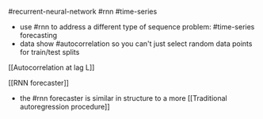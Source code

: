#recurrent-neural-network #rnn #time-series 

- use #rnn to address a different type of sequence problem: #time-series forecasting
- data show #autocorrelation so you can't just select random data points for train/test splits

[[Autocorrelation at lag L]]

[[RNN forecaster]]
- the #rnn forecaster is similar in structure to a more [[Traditional autoregression procedure]]

